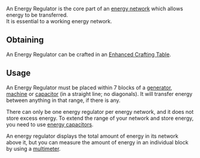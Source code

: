 An Energy Regulator is the core part of an [energy network](https://github.com/TheBusyBiscuit/Slimefun4/wiki/Electric-Machines) which allows energy to be transferred.<br>
It is essential to a working energy network.

## Obtaining
An Energy Regulator can be crafted in an [Enhanced Crafting Table](https://github.com/TheBusyBiscuit/Slimefun4/wiki/Enhanced-Crafting-Table).

## Usage
An Energy Regulator must be placed within 7 blocks of a [generator](https://github.com/TheBusyBiscuit/Slimefun4/wiki/Electric-Machines#Energy-generation), [machine](https://github.com/TheBusyBiscuit/Slimefun4/wiki/Electric-Machines#Machines) or [capacitor](https://github.com/TheBusyBiscuit/Slimefun4/wiki/Energy-Capacitors) (in a straight line; no diagonals). It will transfer energy between anything in that range, if there is any.

There can only be one energy regulator per energy network, and it does not store excess energy. To extend the range of your network and store energy, you need to use [energy capacitors](https://github.com/TheBusyBiscuit/Slimefun4/wiki/Energy-Capacitors).

An energy regulator displays the total amount of energy in its network above it, but you can measure the amount of energy in an individual block by using a [multimeter](https://github.com/TheBusyBiscuit/Slimefun4/wiki/Multimeter).
